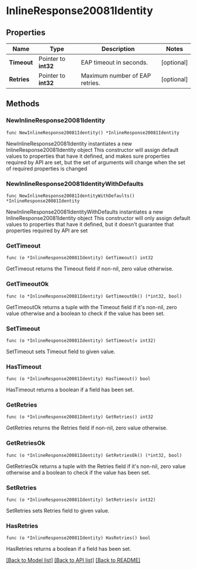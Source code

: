 # InlineResponse20081Identity

## Properties

Name | Type | Description | Notes
------------ | ------------- | ------------- | -------------
**Timeout** | Pointer to **int32** | EAP timeout in seconds. | [optional] 
**Retries** | Pointer to **int32** | Maximum number of EAP retries. | [optional] 

## Methods

### NewInlineResponse20081Identity

`func NewInlineResponse20081Identity() *InlineResponse20081Identity`

NewInlineResponse20081Identity instantiates a new InlineResponse20081Identity object
This constructor will assign default values to properties that have it defined,
and makes sure properties required by API are set, but the set of arguments
will change when the set of required properties is changed

### NewInlineResponse20081IdentityWithDefaults

`func NewInlineResponse20081IdentityWithDefaults() *InlineResponse20081Identity`

NewInlineResponse20081IdentityWithDefaults instantiates a new InlineResponse20081Identity object
This constructor will only assign default values to properties that have it defined,
but it doesn't guarantee that properties required by API are set

### GetTimeout

`func (o *InlineResponse20081Identity) GetTimeout() int32`

GetTimeout returns the Timeout field if non-nil, zero value otherwise.

### GetTimeoutOk

`func (o *InlineResponse20081Identity) GetTimeoutOk() (*int32, bool)`

GetTimeoutOk returns a tuple with the Timeout field if it's non-nil, zero value otherwise
and a boolean to check if the value has been set.

### SetTimeout

`func (o *InlineResponse20081Identity) SetTimeout(v int32)`

SetTimeout sets Timeout field to given value.

### HasTimeout

`func (o *InlineResponse20081Identity) HasTimeout() bool`

HasTimeout returns a boolean if a field has been set.

### GetRetries

`func (o *InlineResponse20081Identity) GetRetries() int32`

GetRetries returns the Retries field if non-nil, zero value otherwise.

### GetRetriesOk

`func (o *InlineResponse20081Identity) GetRetriesOk() (*int32, bool)`

GetRetriesOk returns a tuple with the Retries field if it's non-nil, zero value otherwise
and a boolean to check if the value has been set.

### SetRetries

`func (o *InlineResponse20081Identity) SetRetries(v int32)`

SetRetries sets Retries field to given value.

### HasRetries

`func (o *InlineResponse20081Identity) HasRetries() bool`

HasRetries returns a boolean if a field has been set.


[[Back to Model list]](../README.md#documentation-for-models) [[Back to API list]](../README.md#documentation-for-api-endpoints) [[Back to README]](../README.md)


